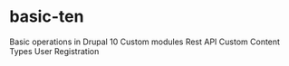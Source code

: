 # basic-ten
Basic operations in Drupal 10
Custom modules
Rest API
Custom Content Types
User Registration
